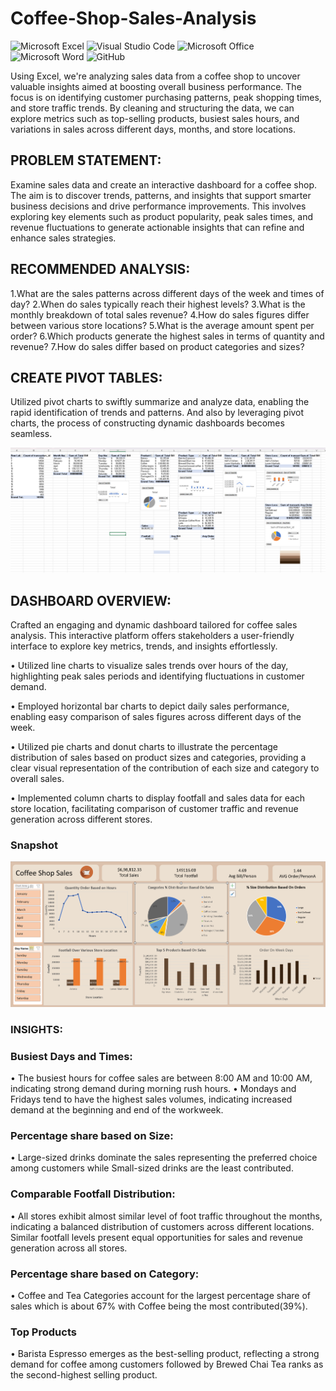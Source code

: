 # Coffee-Shop-Sales-Analysis

![Microsoft Excel](https://img.shields.io/badge/Microsoft_Excel-217346?style=for-the-badge&logo=microsoft-excel&logoColor=white)
![Visual Studio Code](https://img.shields.io/badge/Visual%20Studio%20Code-0078d7.svg?style=for-the-badge&logo=visual-studio-code&logoColor=white)
![Microsoft Office](https://img.shields.io/badge/Microsoft_Office-D83B01?style=for-the-badge&logo=microsoft-office&logoColor=white)
![Microsoft Word](https://img.shields.io/badge/Microsoft_Word-2B579A?style=for-the-badge&logo=microsoft-word&logoColor=white)
![GitHub](https://img.shields.io/badge/github-%23121011.svg?style=for-the-badge&logo=github&logoColor=white)


Using Excel, we're analyzing sales data from a coffee shop to uncover valuable insights aimed at boosting overall business performance. The focus is on identifying customer purchasing patterns, peak shopping times, and store traffic trends. By cleaning and structuring the data, we can explore metrics such as top-selling products, busiest sales hours, and variations in sales across different days, months, and store locations.

## PROBLEM STATEMENT:

Examine sales data and create an interactive dashboard for a coffee shop. The aim is to discover trends, patterns, and insights that support smarter business decisions and drive performance improvements. This involves exploring key elements such as product popularity, peak sales times, and revenue fluctuations to generate actionable insights that can refine and enhance sales strategies.

## RECOMMENDED ANALYSIS:

1.What are the sales patterns across different days of the week and times of day?
2.When do sales typically reach their highest levels?
3.What is the monthly breakdown of total sales revenue?
4.How do sales figures differ between various store locations?
5.What is the average amount spent per order?
6.Which products generate the highest sales in terms of quantity and revenue?
7.How do sales differ based on product categories and sizes?

## CREATE PIVOT TABLES:

Utilized pivot charts to swiftly summarize and analyze data, enabling the rapid identification of trends and patterns. And also by leveraging pivot charts, the process of constructing dynamic dashboards becomes seamless.

![image](Screenshots/coffee_sale_pivot.png)


## DASHBOARD OVERVIEW:


Crafted an engaging and dynamic dashboard tailored for coffee sales analysis. This interactive platform offers stakeholders a user-friendly interface to explore key metrics, trends, and insights effortlessly.


•	Utilized line charts to visualize sales trends over hours of the day, highlighting peak sales periods and identifying fluctuations in customer demand.


•	Employed horizontal bar charts to depict daily sales performance, enabling easy comparison of sales figures across different days of the week.


•	Utilized pie charts and donut charts to illustrate the percentage distribution of sales based on product sizes and categories, providing a clear visual representation of the contribution of each size and category to overall sales.


•	Implemented column charts to display footfall and sales data for each store location, facilitating comparison of customer traffic and revenue generation across different stores.

### Snapshot


![Dashboard](Screenshots/coffee_shop_dashboard.png)


### INSIGHTS:


### Busiest Days and Times: 
•	The busiest hours for coffee sales are between 8:00 AM and 10:00 AM, indicating strong demand during morning rush hours.
•	Mondays and Fridays tend to have the highest sales volumes, indicating increased demand at the beginning and end of the workweek.


### Percentage share based on Size:
•	Large-sized drinks dominate the sales representing the preferred choice among customers while Small-sized drinks are the least contributed.


### Comparable Footfall Distribution:
•	All stores exhibit almost similar level of foot traffic throughout the months, indicating a balanced distribution of customers across different locations. Similar footfall levels present equal opportunities for sales and revenue generation across all stores.


### Percentage share based on Category:
•	Coffee and Tea Categories  account for the largest percentage share of sales which is about 67% with Coffee being the most contributed(39%).

### Top Products
•	Barista Espresso emerges as the best-selling product, reflecting a strong demand for coffee among customers followed by Brewed Chai Tea ranks as the second-highest selling product.


